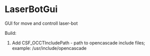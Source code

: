 # LaserBotGui
GUI for move and controll laser-bot

Build:
1. Add CSF_OCCTIncludePath - path to opencascade include files;
   example: /usr/include/opencascade
